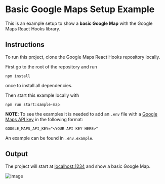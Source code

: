 # Basic Google Maps Setup Example

This is an example setup to show a **basic Google Map** with the Google Maps React Hooks library.

## Instructions

To run this project, clone the Google Maps React Hooks repository locally.

First go to the root of the repository and run

```shell
npm install
```

once to install all dependencies.

Then start this example locally with

```shell
npm run start:sample-map
```

**NOTE**:
To see the examples it is needed to add an `.env` file with a [Google Maps API key](https://developers.google.com/maps/documentation/embed/get-api-key#:~:text=Go%20to%20the%20Google%20Maps%20Platform%20%3E%20Credentials%20page.&text=On%20the%20Credentials%20page%2C%20click,Click%20Close.) in the following format:

`GOOGLE_MAPS_API_KEY="<YOUR API KEY HERE>"`

An example can be found in `.env.example`.

## Output

The project will start at [localhost:1234](http://localhost:1234) and show a basic Google Map.

![image](https://user-images.githubusercontent.com/39244966/194873046-3e731074-c7f5-4ff7-8b7d-69f7895ce50a.png)
